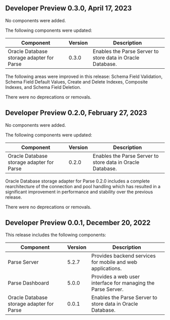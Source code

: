 
## Developer Preview 0.3.0, April 17, 2023

No components were added.

The following components were updated:

| Component                    | Version       | Description                                                                             |
|------------------------------|---------------|-----------------------------------------------------------------------------------------|
| Oracle Database storage adapter for Parse | 0.3.0     | Enables the Parse Server to store data in Oracle Database.                                  |


The following areas were improved in this release: Schema Field Validation, Schema Field Default Values, Create and Delete Indexes, Composite Indexes, and Schema Field Deletion.

There were no deprecations or removals.

## Developer Preview 0.2.0, February 27, 2023

No components were added.

The following components were updated:

| Component                    | Version       | Description                                                                             |
|------------------------------|---------------|-----------------------------------------------------------------------------------------|
| Oracle Database storage adapter for Parse | 0.2.0     | Enables the Parse Server to store data in Oracle Database.                                 |

Oracle Database storage adapter for Parse 0.2.0 includes a complete rearchitecture of the connection and pool handling which has resulted in a significant improvement in performance and stability over the previous release.

There were no deprecations or removals.


## Developer Preview 0.0.1, December 20, 2022

This release includes the following components:

| Component                    | Version      | Description                                                                              |
|------------------------------|--------------|------------------------------------------------------------------------------------------|
| Parse Server                 | 5.2.7        | Provides backend services for mobile and web applications.                                |
| Parse Dashboard              | 5.0.0        | Provides a web user interface for managing the Parse Server.                              |
| Oracle Database storage adapter for Parse | 0.0.1    | Enables the Parse Server to store data in Oracle Database.                       |
